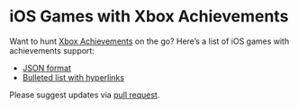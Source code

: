 # iOS Games with Xbox Achievements

Want to hunt <a href="https://en.wikipedia.org/wiki/Xbox_network#Gamerscore" target="_blank">Xbox Achievements</a> on the go? Here’s a list of iOS games with achievements support:

* <a href="https://github.com/jamesfmackenzie/ios-games-with-xbox-achievements/blob/main/ios-games-with-xbox-achievements.json" target="_blank">JSON format</a>
* <a href="https://www.jamesfmackenzie.com/ios-games-with-controller-support/" target="_blank">Bulleted list with hyperlinks</a>

Please suggest updates via <a href="https://guides.github.com/activities/hello-world/#pr" target="_blank">pull request</a>.



